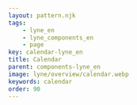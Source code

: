 ```yaml
---
layout: pattern.njk
tags: 
    - lyne_en
    - lyne_components_en
    - page
key: calendar-lyne_en
title: Calendar
parent: components-lyne_en
image: lyne/overview/calendar.webp
keywords: calendar
order: 90
---
```


